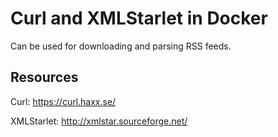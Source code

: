 # Curl and XMLStarlet in Docker

Can be used for downloading and parsing RSS feeds.

## Resources

Curl: <https://curl.haxx.se/>

XMLStarlet: <http://xmlstar.sourceforge.net/>
